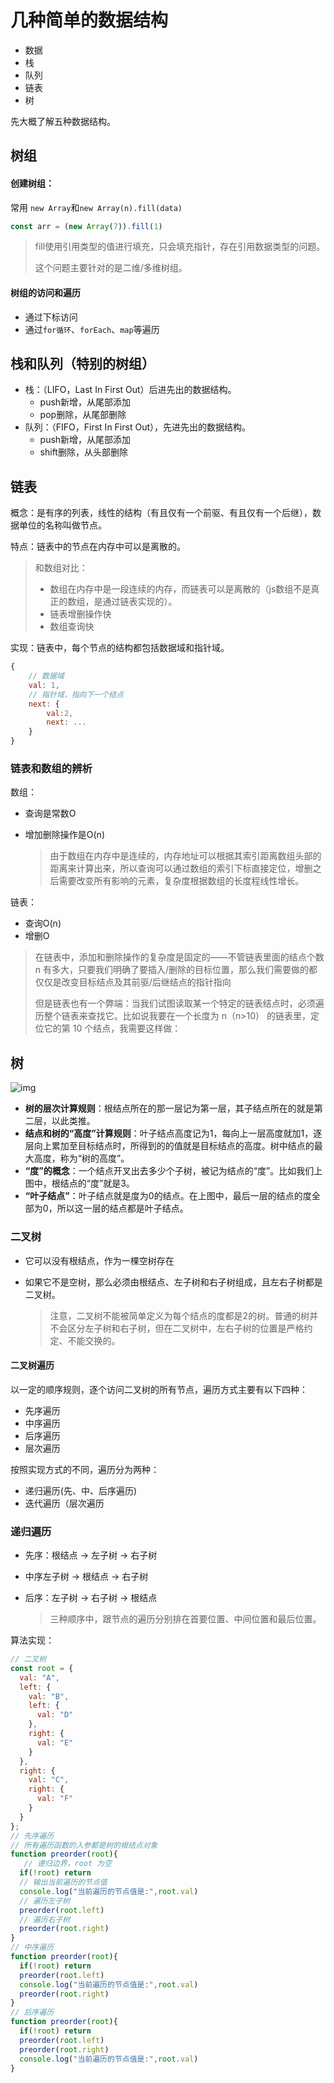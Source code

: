 # 几种简单的数据结构

- 数据
- 栈
- 队列
- 链表
- 树

先大概了解五种数据结构。

## 树组

#### 创建树组：

常用 `new Array`和`new Array(n).fill(data)`
```js
const arr = (new Array(7)).fill(1)
```

> fill使用引用类型的值进行填充，只会填充指针，存在引用数据类型的问题。
>
> 这个问题主要针对的是二维/多维树组。

#### 树组的访问和遍历

- 通过下标访问
- 通过`for循环`、`forEach`、`map`等遍历

## 栈和队列（特别的树组）

- 栈：（LIFO，Last In First Out）后进先出的数据结构。
  - push新增，从尾部添加
  - pop删除，从尾部删除
- 队列：（FIFO，First In First Out），先进先出的数据结构。
  - push新增，从尾部添加
  - shift删除，从头部删除

## 链表

概念：是有序的列表，线性的结构（有且仅有一个前驱、有且仅有一个后继），数据单位的名称叫做节点。

特点：链表中的节点在内存中可以是离散的。

> 和数组对比：
>
> - 数组在内存中是一段连续的内存，而链表可以是离散的（js数组不是真正的数组，是通过链表实现的）。
> - 链表增删操作快
> - 数组查询快

实现：链表中，每个节点的结构都包括数据域和指针域。

```js
{
    // 数据域
    val: 1,
    // 指针域，指向下一个结点
    next: {
        val:2,
        next: ...
    }
}   
```

### 链表和数组的辨析

数组：

- 查询是常数O

- 增加删除操作是O(n)

  > 由于数组在内存中是连续的，内存地址可以根据其索引距离数组头部的距离来计算出来，所以查询可以通过数组的索引下标直接定位，增删之后需要改变所有影响的元素，复杂度根据数组的长度程线性增长。

链表：

- 查询O(n)
- 增删O

> 在链表中，添加和删除操作的复杂度是固定的——不管链表里面的结点个数 n 有多大，只要我们明确了要插入/删除的目标位置，那么我们需要做的都仅仅是改变目标结点及其前驱/后继结点的指针指向
>
> 但是链表也有一个弊端：当我们试图读取某一个特定的链表结点时，必须遍历整个链表来查找它。比如说我要在一个长度为 n（n>10） 的链表里，定位它的第 10 个结点，我需要这样做：

## 树

![img](https://s.poetries.work/images/20210905110841.png)

- **树的层次计算规则**：根结点所在的那一层记为第一层，其子结点所在的就是第二层，以此类推。
- **结点和树的“高度”计算规则**：叶子结点高度记为1，每向上一层高度就加1，逐层向上累加至目标结点时，所得到的的值就是目标结点的高度。树中结点的最大高度，称为“树的高度”。
- **“度”的概念**：一个结点开叉出去多少个子树，被记为结点的“度”。比如我们上图中，根结点的“度”就是3。
- **“叶子结点”**：叶子结点就是度为0的结点。在上图中，最后一层的结点的度全部为0，所以这一层的结点都是叶子结点。

### 二叉树

- 它可以没有根结点，作为一棵空树存在

- 如果它不是空树，那么必须由根结点、左子树和右子树组成，且左右子树都是二叉树。

  > 注意，二叉树不能被简单定义为每个结点的度都是2的树。普通的树并不会区分左子树和右子树，但在二叉树中，左右子树的位置是严格约定、不能交换的。

#### 二叉树遍历

以一定的顺序规则，逐个访问二叉树的所有节点，遍历方式主要有以下四种：

- 先序遍历
- 中序遍历 
- 后序遍历
- 层次遍历

按照实现方式的不同，遍历分为两种：

- 递归遍历(先、中、后序遍历)
- 迭代遍历（层次遍历

### 递归遍历

- 先序：根结点 -> 左子树 -> 右子树

- 中序左子树 -> 根结点 -> 右子树

- 后序：左子树 -> 右子树 -> 根结点

  > 三种顺序中，跟节点的遍历分别排在首要位置、中间位置和最后位置。

算法实现：

```js
// 二叉树
const root = {
  val: "A",
  left: {
    val: "B",
    left: {
      val: "D"
    },
    right: {
      val: "E"
    }
  },
  right: {
    val: "C",
    right: {
      val: "F"
    }
  }
};
// 先序遍历
// 所有遍历函数的入参都是树的根结点对象
function preorder(root){
   // 递归边界，root 为空
  if(!root) return
  // 输出当前遍历的节点值
  console.log("当前遍历的节点值是:",root.val)
  // 遍历左子树
  preorder(root.left)
  // 遍历右子树
  preorder(root.right)
}
// 中序遍历
function preorder(root){
  if(!root) return
  preorder(root.left)
  console.log("当前遍历的节点值是:",root.val)
  preorder(root.right)
}
// 后序遍历
function preorder(root){
  if(!root) return
  preorder(root.left)
  preorder(root.right)
  console.log("当前遍历的节点值是:",root.val)
}
```



